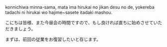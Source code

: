 konnichiwa minna-sama, mata ima hirukai no jikan desu no de, yokereba tadachi ni hirukai wo hajime~sasete itadaki mashou.

こにちは皆様、また今昼会の時間ですので、もし良ければ直ちに始めさせていただきましょう。

まずは、前回の従業をお復習したいと存じます。